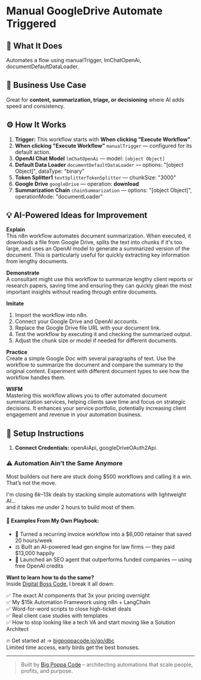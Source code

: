 # Manual GoogleDrive Automate Triggered
  ## 🚀 What It Does
  Automates a flow using manualTrigger, lmChatOpenAi, documentDefaultDataLoader.
  
  ## 💼 Business Use Case
  Great for **content, summarization, triage, or decisioning** where AI adds speed and consistency.
  
  ## ⚙️ How It Works
  1. **Trigger:** This workflow starts with **When clicking "Execute Workflow"**.
  2. **When clicking "Execute Workflow"** `manualTrigger` — configured for its default action.
3. **OpenAI Chat Model** `lmChatOpenAi` — model: `[object Object]`
4. **Default Data Loader** `documentDefaultDataLoader` — options: "[object Object]", dataType: "binary"
5. **Token Splitter1** `textSplitterTokenSplitter` — chunkSize: "3000"
6. **Google Drive** `googleDrive` — operation: **download**
7. **Summarization Chain** `chainSummarization` — options: "[object Object]", operationMode: "documentLoader"
  
  ## 💡 AI-Powered Ideas for Improvement
  **Explain**  
This n8n workflow automates document summarization. When executed, it downloads a file from Google Drive, splits the text into chunks if it's too large, and uses an OpenAI model to generate a summarized version of the document. This is particularly useful for quickly extracting key information from lengthy documents.

**Demonstrate**  
A consultant might use this workflow to summarize lengthy client reports or research papers, saving time and ensuring they can quickly glean the most important insights without reading through entire documents.

**Imitate**  
1. Import the workflow into n8n.  
2. Connect your Google Drive and OpenAI accounts.  
3. Replace the Google Drive file URL with your document link.  
4. Test the workflow by executing it and checking the summarized output.  
5. Adjust the chunk size or model if needed for different documents.

**Practice**  
Create a simple Google Doc with several paragraphs of text. Use the workflow to summarize the document and compare the summary to the original content. Experiment with different document types to see how the workflow handles them.

**WIIFM**  
Mastering this workflow allows you to offer automated document summarization services, helping clients save time and focus on strategic decisions. It enhances your service portfolio, potentially increasing client engagement and revenue in your automation business.
  
  ## 🔧 Setup Instructions
  1. **Connect Credentials:** openAiApi, googleDriveOAuth2Api.
  
### ⚠️ Automation Ain’t the Same Anymore

Most builders out here are stuck doing $500 workflows and calling it a win.  
That’s not the move.  

I'm closing $6k–$13k deals by stacking simple automations with lightweight AI...  
and it takes me under 2 hours to build most of them.

#### 🧠 Examples From My Own Playbook:
- 🔁 Turned a recurring invoice workflow into a $6,000 retainer that saved 20 hours/week  
- ⚖️ Built an AI-powered lead gen engine for law firms — they paid $13,000 happily  
- 🚀 Launched an SEO agent that outperforms funded companies — using free OpenAI credits  

**Want to learn how to do the same?**  
Inside [Digital Boss Code](https://bigpoppacode.io/go/dbc), I break it all down:

✅ The exact AI components that 3x your pricing overnight  
✅ My $15k Automation Framework using n8n + LangChain  
✅ Word-for-word scripts to close high-ticket deals  
✅ Real client case studies with templates  
✅ How to stop looking like a tech VA and start moving like a Solution Architect  

🔥 Get started at → [bigpoppacode.io/go/dbc](https://bigpoppacode.io/go/dbc)  
Limited time access, early birds get the best bonuses.

---
> Built by [Big Poppa Code](https://bigpoppacode.io) – architecting automations that scale people, profits, and purpose.
  